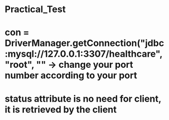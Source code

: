 # Practical_Test

# con = DriverManager.getConnection("jdbc:mysql://127.0.0.1:3307/healthcare", "root", "" -> change your port number according to your port
# status attribute is no need for client, it is retrieved by the client 
